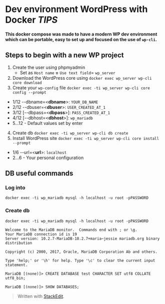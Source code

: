 # Dev environment WordPress with Docker _**TIPS**_ 


#### This docker compose was made to have a modern WP dev environment which can be portable, easy to set up and focused on the use of `wp-cli`.

## Steps to begin with a new WP project

1. Create the user using phpmyadmin
	- Set as `Host name` **=** `Use text field`= `wp_server`
2. Download the WordPress core using `docker exec wp_server wp-cli core download`
3. Create your `wp-config` file `docker exec -ti wp_server wp-cli core config --prompt`
  - 1/12 --dbname=<**dbname**>: `YOUR_DB_NAME`
  - 2/12 --dbuser=<**dbuser**>: `USER_CREATED_AT_1`
  - 3/12 [--dbpass=<**dbpass**>]: `PASS_CREATED_AT_1`
  - 4/12 [--dbhost=<**dbhost**>]: `wp_mariadb`
  - 5...12 - Default values set by enter
4. Create db `docker exec -ti wp_server wp-cli db create`
5. Install WordPress site `docker exec -ti wp_server wp-cli core install --prompt`
  - 1/6 --url=<**url**>: `localhost`
  - 2...6 - Your personal configuration

## DB useful commands
### Log into
`docker exec -ti wp_mariadb mysql -h localhost -u root -pPASSWORD`

### Create db
`docker exec -ti wp_mariadb mysql -h localhost -u root -pPASSWORD`

```
Welcome to the MariaDB monitor.  Commands end with ; or \g.
Your MariaDB connection id is 19
Server version: 10.2.7-MariaDB-10.2.7+maria~jessie mariadb.org binary distribution

Copyright (c) 2000, 2017, Oracle, MariaDB Corporation Ab and others.

Type 'help;' or '\h' for help. Type '\c' to clear the current input statement.

MariaDB [(none)]> CREATE DATABASE test CHARACTER SET utf8 COLLATE utf8_bin;

MariaDB [(none)]> SHOW DATABASES;
```

> Written with [StackEdit](https://stackedit.io/).

